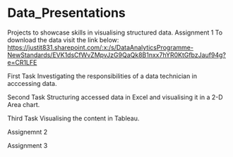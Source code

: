 # Data_Presentations
Projects to showcase skills in visualising structured data.
Assignment 1
To download the data visit the link below:
https://justit831.sharepoint.com/:x:/s/DataAnalyticsProgramme-NewStandards/EVK1dsCfWvZMpvJzG9QaQk8B1nxx7hYR0KtGfbzJauf94g?e=CR1LFE

First Task
Investigating the responsibilities of a data technician in acccessing data.

Second Task
Structuring accessed data in Excel and visualising it in a 2-D Area chart.

Third Task
Visualising the content in Tableau.

Assignemnt 2


Assignment 3
